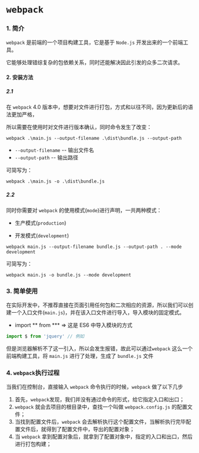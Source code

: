 # `webpack`

### 1. 简介

`webpack` 是前端的一个项目构建工具，它是基于 `Node.js` 开发出来的一个前端工具。

它能够处理错综复杂的包依赖关系，同时还能解决因此引发的众多二次请求。 



#### 2. 安装方法

##### 2.1

在 `webpack` 4.0 版本中，想要对文件进行打包，方式和以往不同，因为更新后的语法更加严格，

所以需要在使用时对文件进行版本确认，同时命令发生了改变：

```shell
webpack .\main.js --output-filename .\dist\bundle.js --output-path
```

- `--output-filename` -- 输出文件名
- `--output-path` -- 输出路径

可简写为：

```shell
webpack .\main.js -o .\dist\bundle.js
```

##### 2.2

同时你需要对 `webpack` 的使用模式(`mode`)进行声明，一共两种模式：

- 生产模式(`production`)

- 开发模式(`development`)

```shell
webpack main.js --output-filename bundle.js --output-path . --mode development
```

可简写为：

```shell
webpack main.js -o bundle.js --mode development
```



### 3. 简单使用

在实际开发中，不推荐直接在页面引用任何包和二次相应的资源，所以我们可以创建一个入口文件(`main.js`)，并在该入口文件进行导入，导入模块的固定模式。

- import  **  from  *** => 这是 ES6 中导入模块的方式

```javascript
import $ from 'jquery' // 例如
```

但是浏览器解析不了这一引入，所以会发生报错，故此可以通过`webpack` 这么一个前端构建工具，将 `main.js` 进行了处理，生成了 `bundle.js` 文件



### 4. `webpack`执行过程

当我们在控制台，直接输入 `webpack` 命令执行的时候，`webpack` 做了以下几步



1. 首先，`webpack`发现，我们并没有通过命令的形式，给它指定入口和出口；
2.  `webpack` 就会去项目的根目录中，查找一个叫做 `webpack.config.js` 的配置文件；
3. 当找到配置文件后，`webpack` 会去解析执行这个配置文件，当解析执行完毕配置文件后，就得到了配置文件中，导出的配置对象；
4. 当 `webpack` 拿到配置对象后，就拿到了配置对象中，指定的入口和出口，然后进行打包构建；